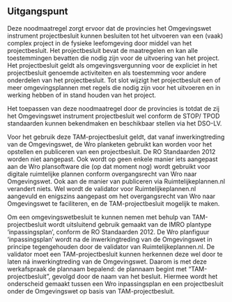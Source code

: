 ## Uitgangspunt

Deze noodmaatregel zorgt ervoor dat de provincies het Omgevingswet instrument projectbesluit kunnen besluiten tot het uitvoeren van een (vaak) complex project in de fysieke leefomgeving door middel van het projectbesluit.
Het projectbesluit bevat de maatregelen en kan alle toestemmingen bevatten die nodig zijn voor de uitvoering van het project. Het projectbesluit geldt als omgevingsvergunning voor de expliciet in het projectbesluit genoemde activiteiten en als toestemming voor andere onderdelen van het projectbesluit. Tot slot wijzigt het projectbesluit een of meer omgevingsplannen met regels die nodig zijn voor het uitvoeren en in werking hebben of in stand houden van het project.

Het toepassen van deze noodmaatregel door de provincies is totdat de zij het Omgevingswet instrument projectbesluit wel conform de STOP/ TPOD standaarden kunnen bekendmaken en beschikbaar stellen via het DSO-LV.

Voor het gebruik deze TAM-projectbesluit geldt, dat vanaf inwerkingtreding van de Omgevingswet, de Wro planketen gebruikt kan worden voor het opstellen en publiceren van een projectbesluit. De RO Standaarden 2012 worden niet aangepast. Ook wordt op geen enkele manier iets aangepast aan de Wro plansoftware die (op dat moment nog) wordt gebruikt voor digitale ruimtelijke plannen conform overgangsrecht van Wro naar Omgevingswet. Ook aan de manier van publiceren via Ruimtelijkeplannen.nl verandert niets. Wel wordt de validator voor Ruimtelijkeplannen.nl aangevuld en enigszins aangepast om het overgangsrecht van Wro naar Omgevingswet te faciliteren, en de TAM-projectbesluit mogelijk te maken.

Om een omgevingswetbesluit te kunnen nemen met behulp van TAM-projectbesluit wordt uitsluitend gebruik gemaakt van de IMRO plantype ‘inpassingsplan’, conform de RO Standaarden 2012.
De Wro planfiguur ‘inpassingsplan’ wordt na de inwerkingtreding van de Omgevingswet in principe tegengehouden door de validator van Ruimtelijkeplannen.nl. De validator moet een TAM-projectbesluit kunnen herkennen deze wel door te laten ná inwerkingtreding van de Omgevingswet. Daarom is met deze werkafspraak de plannaam bepalend: de plannaam begint met “TAM-projectbesluit”, gevolgd door de naam van het besluit. Hiermee wordt het onderscheid gemaakt tussen een Wro inpassingsplan en een projectbesluit onder de Omgevingswet op basis van TAM-projectbesluit.
